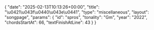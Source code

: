 {
    "date": "2025-02-13T10:13:26+00:00",
    "title": "\u0421\u043f\u0440\u043e\u0441",
    "type": "miscellaneous",
    "layout": "songpage",
    "params": {
        "id": "spros",
        "tonality": "Gm",
        "year": "2022",
        "chordsStartAt": 66,
        "textFinishAtLine": 43
    }
}
